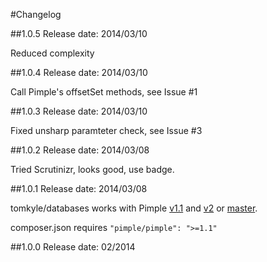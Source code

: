 #Changelog

##1.0.5
Release date: 2014/03/10

Reduced complexity


##1.0.4
Release date: 2014/03/10

Call Pimple's offsetSet methods, see Issue #1


##1.0.3
Release date: 2014/03/10

Fixed unsharp paramteter check, see Issue #3


##1.0.2
Release date: 2014/03/08

Tried Scrutinizr, looks good, use badge.


##1.0.1
Release date: 2014/03/08

tomkyle/databases works with Pimple [v1.1](https://github.com/fabpot/Pimple/tree/1.1) and [v2](https://github.com/fabpot/Pimple/tree/v2.0.0) or [master](https://github.com/fabpot/Pimple/tree/master). 

composer.json requires `"pimple/pimple": ">=1.1"`

##1.0.0
Release date: 02/2014
